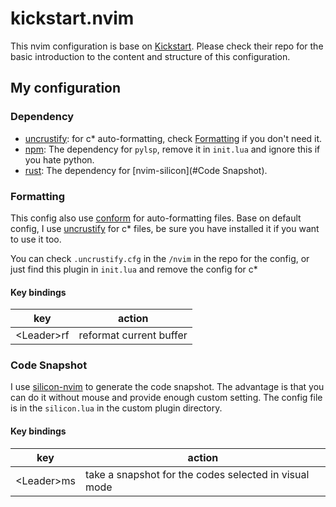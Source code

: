 # kickstart.nvim

This nvim configuration is base on [Kickstart](https://github.com/nvim-lua/kickstart.nvim). Please check their repo for the basic introduction to the content and structure of this configuration.

## My configuration

### Dependency

- [uncrustify][uncrustify]: for c* auto-formatting, check [Formatting](#formatting) if you don't need it.
- [npm](https://www.npmjs.com/): The dependency for `pylsp`, remove it in `init.lua` and ignore this if you hate python.
- [rust](https://www.rust-lang.org/): The dependency for [nvim-silicon](#Code Snapshot).

### Formatting

This config also use [conform](https://github.com/stevearc/conform.nvim) for auto-formatting files. Base on default config, I use [uncrustify][uncrustify] for c* files, be sure you have installed it if you want to use it too.

You can check `.uncrustify.cfg` in the `/nvim` in the repo for the config, or just find this plugin in `init.lua` and remove the config for c*

#### Key bindings

| key | action |
| --- | ------ |
| \<Leader\>rf | reformat current buffer |

### Code Snapshot

I use [silicon-nvim][silicon-nvim] to generate the code snapshot. The advantage is that you can do it without mouse and provide enough custom setting. The config file is in the `silicon.lua` in the custom plugin directory.

#### Key bindings

| key | action |
| --- | ------ |
| \<Leader\>ms | take a snapshot for the codes selected in visual mode |

[uncrustify]: https://github.com/uncrustify/uncrustify
[silicon-nvim]: https://github.com/michaelrommel/nvim-silicon
